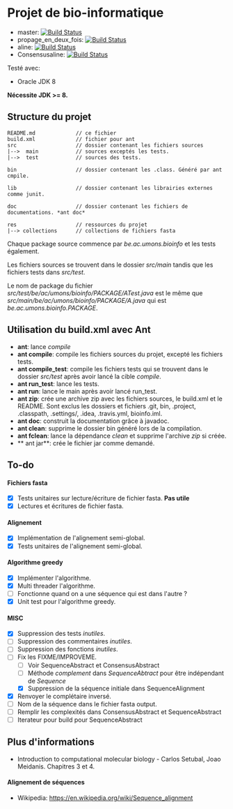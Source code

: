 # Projet de bio-informatique

* master: [![Build Status](https://travis-ci.com/dannywillems/bioinfo.svg?token=VX8gT1NE5x87pjz7pBvN&branch=master)](https://travis-ci.com/dannywillems/bioinfo)
* propage_en_deux_fois: [![Build Status](https://travis-ci.com/dannywillems/bioinfo.svg?token=VX8gT1NE5x87pjz7pBvN&branch=propage_en_deux_fois)](https://travis-ci.com/dannywillems/bioinfo)
* aline: [![Build Status](https://travis-ci.com/dannywillems/bioinfo.svg?token=VX8gT1NE5x87pjz7pBvN&branch=aline)](https://travis-ci.com/dannywillems/bioinfo)
* Consensusaline: [![Build Status](https://travis-ci.com/dannywillems/bioinfo.svg?token=VX8gT1NE5x87pjz7pBvN&branch=consensusaline)](https://travis-ci.com/dannywillems/bioinfo)

Testé avec:

* Oracle JDK 8

**Nécessite JDK >= 8.**

## Structure du projet

```
README.md             // ce fichier
build.xml             // fichier pour ant
src                   // dossier contenant les fichiers sources
|-->  main            // sources exceptés les tests.
|-->  test            // sources des tests.

bin                   // dossier contenant les .class. Généré par ant cmpile.

lib                   // dossier contenant les librairies externes comme junit.

doc                   // dossier contenant les fichiers de documentations. *ant doc*

res                   // ressources du projet
|--> collections      // collections de fichiers fasta
```

Chaque package source commence par *be.ac.umons.bioinfo* et les tests également.

Les fichiers sources se trouvent dans le dossier *src/main* tandis que les fichiers tests dans *src/test*.

Le nom de package du fichier *src/test/be/ac/umons/bioinfo/PACKAGE/ATest.java* est le même que *src/main/be/ac/umons/bioinfo/PACKAGE/A.java* qui est *be.ac.umons.bioinfo.PACKAGE*.

## Utilisation du build.xml avec Ant

* **ant**: lance *compile*
* **ant compile**: compile les fichiers sources du projet, excepté les fichiers
  tests.
* **ant compile_test**: compile les fichiers tests qui se trouvent dans le
  dossier *src/test* après avoir lancé la cible *compile*.
* **ant run_test**: lance les tests.
* **ant run**: lance le main après avoir lancé run_test.
* **ant zip**: crée une archive zip avec les fichiers sources, le build.xml et le README. Sont exclus les dossiers et fichiers .git, bin, .project, .classpath, .settings/, .idea, .travis.yml, bioinfo.iml.
* **ant doc**: construit la documentation grâce à javadoc.
* **ant clean**: supprime le dossier bin généré lors de la compilation.
* **ant fclean**: lance la dépendance *clean* et supprime l'archive *zip* si créée.
* ** ant jar**: crée le fichier jar comme demandé.

## To-do

#### Fichiers fasta
- [x] Tests unitaires sur lecture/écriture de fichier fasta. **Pas utile**
- [x] Lectures et écritures de fichier fasta.

#### Alignement
- [x] Implémentation de l'alignement semi-global.
- [x] Tests unitaires de l'alignement semi-global.

#### Algorithme greedy
- [x] Implémenter l'algorithme.
- [x] Multi threader l'algorithme.
- [ ] Fonctionne quand on a une séquence qui est dans l'autre ?
- [x] Unit test pour l'algorithme greedy.

#### MISC
- [x] Suppression des tests *inutiles*.
- [ ] Suppression des commentaires *inutiles*.
- [ ] Suppression des fonctions *inutiles*.
- [ ] Fix les FIXME/IMPROVEME.
  - [ ] Voir SequenceAbstract et ConsensusAbstract
  - [ ] Méthode *complement* dans *SequenceAbtract* pour être indépendant de *Sequence*
  - [x] Suppression de la séquence initiale dans SequenceAlignment
- [x] Renvoyer le complétaire inversé.
- [ ] Nom de la séquence dans le fichier fasta output.
- [ ] Remplir les complexités dans ConsensusAbstract et SequenceAbstract
- [ ] Iterateur pour build pour SequenceAbstract

## Plus d'informations

* Introduction to computational molecular biology - Carlos Setubal, Joao Meidanis. Chapitres 3 et 4.

#### Alignement de séquences

* Wikipedia: https://en.wikipedia.org/wiki/Sequence_alignment
